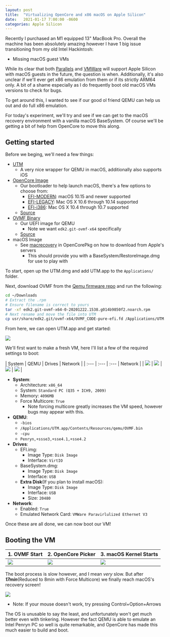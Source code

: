 ```yaml
---
layout: post
title:  "Virtualizing OpenCore and x86 macOS on Apple Silicon"
date:   2021-01-17 7:00:00 -0600
categories: Apple Silicon
---
```


Recently I purchased an M1 equipped 13" MacBook Pro. Overall the machine has been absolutely amazing however I have 1 big issue transitioning from my old Intel Hackintosh:

* Missing macOS guest VMs

While its clear that both [Parallels](https://www.parallels.com/) and [VMWare](https://www.vmware.com) will support Apple Silicon with macOS guests in the future, the question is when. Additionally, it's also unclear if we'll ever get x86 emulation from them or if its strictly ARM64 only. A bit of a shame especially as I do frequently boot old macOS VMs versions to check for bugs.

To get around this, I wanted to see if our good ol friend QEMU can help us out and do full x86 emulation.

For today's experiment, we'll try and see if we can get to the macOS recovery environment with a vanilla macOS BaseSystem. Of course we'll be getting a bit of help from OpenCore to move this along.

## Getting started

Before we beging, we'll need a few things:

* [UTM](https://github.com/utmapp/UTM/releases)
  * A very nice wrapper for QEMU in macOS, additionally also supports iOS
* [OpenCore Image](https://github.com/khronokernel/khronokernel.github.io/blob/master/Binaries/README.md)
  * Our bootloader to help launch macOS, there's a few options to choose from:
	* [EFI-MODERN](https://github.com/khronokernel/khronokernel.github.io/blob/master/Binaries/EFI-MODERN.img.zip?raw=true): macOS 10.15 and newer supported
	* [EFI-LEGACY](https://github.com/khronokernel/khronokernel.github.io/blob/master/Binaries/EFI-LEGACY.img.zip?raw=true): Mac OS X 10.6 through 10.14 supported
	* [EFI-i386](https://github.com/khronokernel/khronokernel.github.io/blob/master/Binaries/EFI-i386.img.zip?raw=true): Mac OS X 10.4 through 10.7 supported
  * [Source](https://github.com/acidanthera/OpenCorePkg/releases)
* [OVMF Binary](https://www.kraxel.org/repos/jenkins/edk2/)
  * Our UEFI image for QEMU
    * Note we want `edk2.git-ovmf-x64` specifically
  * [Source](https://github.com/tianocore/edk2/tree/master/OvmfPkg)
* macOS Image
  * See [macrecovery](https://github.com/acidanthera/OpenCorePkg/tree/master/Utilities/macrecovery) in OpenCorePkg on how to download from Apple's servers
    * This should provide you with a BaseSystem/RestoreImage.dmg for use to play with

To start, open up the UTM.dmg and add UTM.app to the `Applications/` folder.

Next, download OVMF from the [Qemu firmware repo](https://www.kraxel.org/repos/jenkins/edk2/) and run the following:

```sh
cd ~/Downloads
# Extract the .rpm
# Ensure filename is correct to yours
tar -xf edk2.git-ovmf-x64-0-20201222.1538.g014b9850f2.noarch.rpm
# Next rename and move the file into UTM
cp usr/share/edk2.git/ovmf-x64/OVMF_CODE-pure-efi.fd /Applications/UTM.app/Contents/Resources/qemu/OVMF.bin
```

From here, we can open UTM.app and get started:

![](/images/posts/2021-01-17-QEMU-AS/UTM-Start.png)

We'll first want to make a fresh VM, here I'll list a few of the required settings to boot:

| System | QEMU | Drives | Network |
| :--- | :--- | :--- | Network |
| ![](/images/posts/2021-01-17-QEMU-AS/UTM-Settings-System.png) | ![](/images/posts/2021-01-17-QEMU-AS/UTM-Settings-QEMU.png) | ![](/images/posts/2021-01-17-QEMU-AS/UTM-Settings-Drives.png) | ![](/images/posts/2021-01-17-QEMU-AS/UTM-Settings-Network.png) |

* **System**:
  * Architecture: `x86_64`
  * System: `Standard PC (Q35 + ICH9, 2009)`
  * Memory: `4096MB`
  * Force Multicore: `True`
    * Note forcing multicore greatly increases the VM speed, however bugs may appear with this.
* **QEMU**:
  * `-bios`
  * `/Applications/UTM.app/Contents/Resources/qemu/OVMF.bin`
  * `-cpu`
  * `Penryn,+ssse3,+sse4.1,+sse4.2`
* **Drives**:
  * EFI.img:
    * Image Type: `Disk Image`
	* Interface: `VirtIO`
  * BaseSystem.dmg:
    * Image Type: `Disk Image`
	* Interface: `USB`
  * **Extra Disk**(If you plan to install macOS):
    * Image Type: `Disk Image`
	* Interface: `USB`
	* Size: `20480`
* **Network**:
  * Enabled: `True`
  * Emulated Network Card: `VMWare Paravirlulized Ethernet V3`

Once these are all done, we can now boot our VM!

## Booting the VM

| 1. OVMF Start | 2. OpenCore Picker | 3. macOS Kernel Starts |
| :--- | :--- | :--- |
| ![](/images/posts/2021-01-17-QEMU-AS/OVMF-Start.png) | ![](/images/posts/2021-01-17-QEMU-AS/OpenCore-Picker.png) | ![](/images/posts/2021-01-17-QEMU-AS/Mojave-Kernel.png) |

The boot process is slow however, and I mean *very* slow. But after ***17min***(Reduced to 8min with Force Multicore) we finally reach macOS's recovery screen!

![](/images/posts/2021-01-17-QEMU-AS/Mojave-Language.png)

* Note: If your mouse doesn't work, try pressing Control+Option+Arrows 

The OS is unusable to say the least, and unfortunately won't get much better even with tinkering. However the fact QEMU is able to emulate an Intel Penryn PC so well is quite remarkable, and OpenCore has made this much easier to build and boot.



